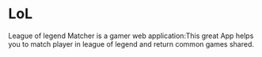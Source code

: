 # LoL

League of legend Matcher is a gamer web application:This great App helps you to match player in league of legend                and return common games shared. 

